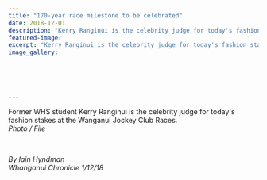 ```yaml
---
title: "170-year race milestone to be celebrated"
date: 2018-12-01
description: "Kerry Ranginui is the celebrity judge for today's fashion stakes at the Wanganui Jockey Club Races."
featured-image: 
excerpt: "Kerry Ranginui is the celebrity judge for today's fashion stakes at the Wanganui Jockey Club Races."
image_gallery:
    
    
    
    
    
---
```


<p>Former WHS student Kerry Ranginui is the celebrity judge for today's fashion stakes at the Wanganui Jockey Club Races.<br /><em>Photo / File<br /><br /></em></p>
<p><img src="/uploads/5c05c219ff2a7c39a8000f2f/kerry-ranginui-photo--writing-chron-1-dec.PNG" alt="" /></p>
<p><em>By Iain Hyndman</em><br /><em>Whanganui Chronicle 1/12/18</em></p>

